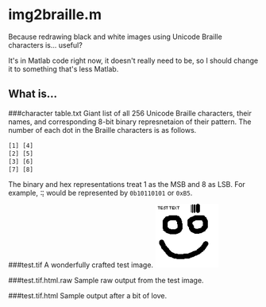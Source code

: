 ﻿img2braille.m
=============

Because redrawing black and white images using Unicode Braille characters is... useful?

It's in Matlab code right now, it doesn't really need to be, so I should change it to something that's less Matlab.

What is...
----------
###character table.txt
Giant list of all 256 Unicode Braille characters, their names, and corresponding 8-bit binary represnetaion of their pattern.
The number of each dot in the Braille characters is as follows.

	[1] [4]
	[2] [5]
	[3] [6]
	[7] [8]

The binary and hex representations treat 1 as the MSB and 8 as LSB. For example, `⢭` would be represented by `0b10110101` or `0xB5`. 

###test.tif
A wonderfully crafted test image.
![So good.](https://github.com/matthewcarr/img2braille/blob/master/test.tif "Such a beautiful image")

###test.tif.html.raw
Sample raw output from the test image.

###test.tif.html
Sample output after a bit of love.
